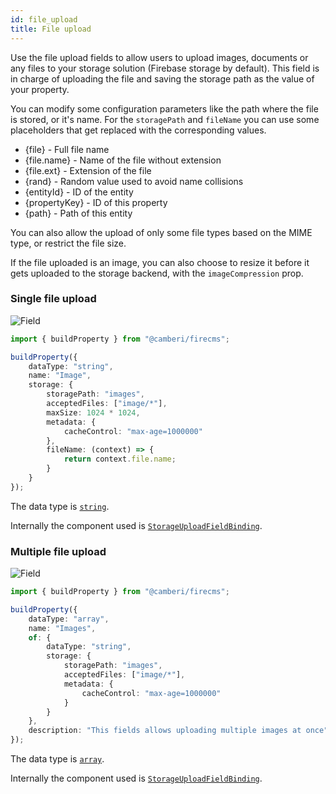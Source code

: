 ```yaml
---
id: file_upload
title: File upload
---
```


Use the file upload fields to allow users to upload images, documents or any
files to your storage solution (Firebase storage by default). This field is in
charge of uploading the file and saving the storage path as the value
of your property.

You can modify some configuration parameters like the path where the file is
stored, or it's name. For the `storagePath` and `fileName` you can use some
placeholders that get replaced with the corresponding values.

- {file} - Full file name
- {file.name} - Name of the file without extension
- {file.ext} - Extension of the file
- {rand} - Random value used to avoid name collisions
- {entityId} - ID of the entity
- {propertyKey} - ID of this property
- {path} - Path of this entity

You can also allow the upload of only some file types based on the MIME type, or
restrict the file size.

If the file uploaded is an image, you can also choose to resize it before
it gets uploaded to the storage backend, with the `imageCompression` prop.

### Single file upload

![Field](/img/fields/File_upload.png)

```typescript jsx
import { buildProperty } from "@camberi/firecms";

buildProperty({
    dataType: "string",
    name: "Image",
    storage: {
        storagePath: "images",
        acceptedFiles: ["image/*"],
        maxSize: 1024 * 1024,
        metadata: {
            cacheControl: "max-age=1000000"
        },
        fileName: (context) => {
            return context.file.name;
        }
    }
});
```

The data type is [`string`](../config/string).

Internally the component used
is [`StorageUploadFieldBinding`](../../api/functions/StorageUploadFieldBinding).


### Multiple file upload

![Field](/img/fields/Multi_file_upload.png)

```typescript jsx
import { buildProperty } from "@camberi/firecms";

buildProperty({
    dataType: "array",
    name: "Images",
    of: {
        dataType: "string",
        storage: {
            storagePath: "images",
            acceptedFiles: ["image/*"],
            metadata: {
                cacheControl: "max-age=1000000"
            }
        }
    },
    description: "This fields allows uploading multiple images at once"
});
```

The data type is [`array`](../config/array).

Internally the component used
is [`StorageUploadFieldBinding`](../../api/functions/StorageUploadFieldBinding).
